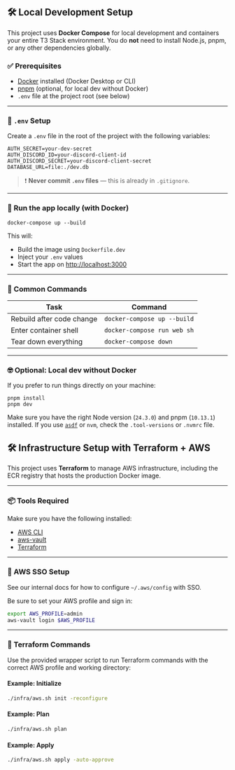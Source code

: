 ## 🛠 Local Development Setup

This project uses **Docker Compose** for local development and containers your entire T3 Stack environment. You do **not** need to install Node.js, pnpm, or any other dependencies globally.

### ✅ Prerequisites

- [Docker](https://www.docker.com/get-started) installed (Docker Desktop or CLI)
- [pnpm](https://pnpm.io/) (optional, for local dev without Docker)
- `.env` file at the project root (see below)

---

### 📁 `.env` Setup

Create a `.env` file in the root of the project with the following variables:

```
AUTH_SECRET=your-dev-secret
AUTH_DISCORD_ID=your-discord-client-id
AUTH_DISCORD_SECRET=your-discord-client-secret
DATABASE_URL=file:./dev.db
```

> ❗ **Never commit `.env` files** — this is already in `.gitignore`.

---

### 🚀 Run the app locally (with Docker)

```
docker-compose up --build
```

This will:
- Build the image using `Dockerfile.dev`
- Inject your `.env` values
- Start the app on [http://localhost:3000](http://localhost:3000)

---

### 🧪 Common Commands

| Task                         | Command                        |
|------------------------------|--------------------------------|
| Rebuild after code change    | `docker-compose up --build`   |
| Enter container shell        | `docker-compose run web sh`   |
| Tear down everything         | `docker-compose down`         |

---

### 🤓 Optional: Local dev without Docker

If you prefer to run things directly on your machine:

```
pnpm install
pnpm dev
```

Make sure you have the right Node version (`24.3.0`) and pnpm (`10.13.1`) installed. If you use [`asdf`](https://asdf-vm.com/) or `nvm`, check the `.tool-versions` or `.nvmrc` file.

## 🛠️ Infrastructure Setup with Terraform + AWS

This project uses **Terraform** to manage AWS infrastructure, including the ECR registry that hosts the production Docker image.

---

### 📦 Tools Required

Make sure you have the following installed:
- [AWS CLI](https://docs.aws.amazon.com/cli/latest/userguide/install-cliv2.html)
- [aws-vault](https://github.com/99designs/aws-vault)
- [Terraform](https://developer.hashicorp.com/terraform/downloads)

---

### 🔐 AWS SSO Setup

See our internal docs for how to configure `~/.aws/config` with SSO.

Be sure to set your AWS profile and sign in:

```bash
export AWS_PROFILE=admin
aws-vault login $AWS_PROFILE
```

---

### 📁 Terraform Commands

Use the provided wrapper script to run Terraform commands with the correct AWS profile and working directory:

#### Example: Initialize

```bash
./infra/aws.sh init -reconfigure
```

#### Example: Plan

```bash
./infra/aws.sh plan
```

#### Example: Apply

```bash
./infra/aws.sh apply -auto-approve
```
